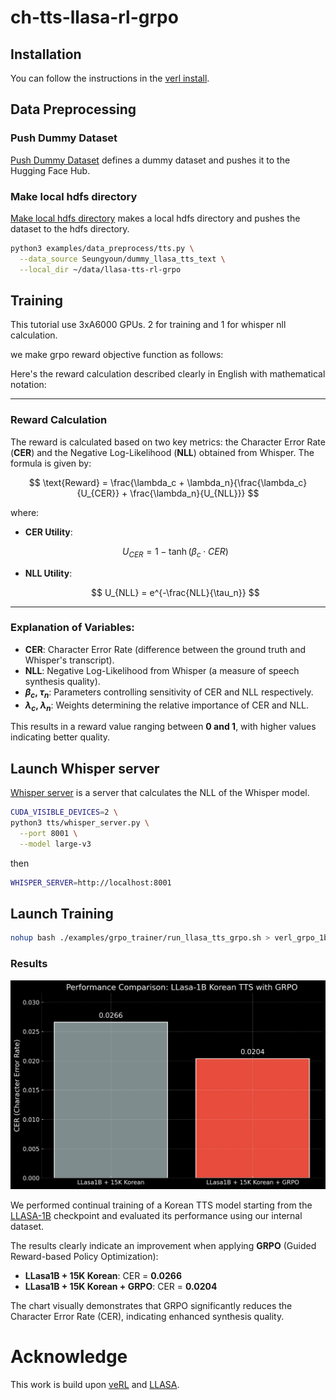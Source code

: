 # ch-tts-llasa-rl-grpo

## Installation

You can follow the instructions in the [verl install](https://verl.readthedocs.io/en/latest/start/install.html).

## Data Preprocessing

### Push Dummy Dataset

[Push Dummy Dataset](./examples/data_preprocess/push_dummy_tts_ds.py) defines a dummy dataset and pushes it to the Hugging Face Hub.

### Make local hdfs directory

[Make local hdfs directory](./examples/data_preprocess/tts.py) makes a local hdfs directory and pushes the dataset to the hdfs directory.

```bash
python3 examples/data_preprocess/tts.py \
  --data_source Seungyoun/dummy_llasa_tts_text \
  --local_dir ~/data/llasa-tts-rl-grpo
```

## Training

This tutorial use 3xA6000 GPUs. 
2 for training and 1 for whisper nll calculation.

we make grpo reward objective function as follows:

Here's the reward calculation described clearly in English with mathematical notation:

---

### Reward Calculation

The reward is calculated based on two key metrics: the Character Error Rate (**CER**) and the Negative Log-Likelihood (**NLL**) obtained from Whisper. The formula is given by:

$$
\text{Reward} = \frac{\lambda_c + \lambda_n}{\frac{\lambda_c}{U_{CER}} + \frac{\lambda_n}{U_{NLL}}}
$$

where:

* **CER Utility**:

  $$
  U_{CER} = 1 - \tanh(\beta_c \cdot CER)
  $$

* **NLL Utility**:

  $$
  U_{NLL} = e^{-\frac{NLL}{\tau_n}}
  $$

---

### Explanation of Variables:

* **CER**: Character Error Rate (difference between the ground truth and Whisper's transcript).
* **NLL**: Negative Log-Likelihood from Whisper (a measure of speech synthesis quality).
* **$\beta_c$, $\tau_n$**: Parameters controlling sensitivity of CER and NLL respectively.
* **$\lambda_c$, $\lambda_n$**: Weights determining the relative importance of CER and NLL.

This results in a reward value ranging between **0 and 1**, with higher values indicating better quality.


## Launch Whisper server 

[Whisper server](./examples/whisper_server/whisper_server.py) is a server that calculates the NLL of the Whisper model.

```bash
CUDA_VISIBLE_DEVICES=2 \
python3 tts/whisper_server.py \
  --port 8001 \
  --model large-v3
```

then

```bash
WHISPER_SERVER=http://localhost:8001
```

## Launch Training

```bash
nohup bash ./examples/grpo_trainer/run_llasa_tts_grpo.sh > verl_grpo_1b.log 2>&1 &
```

### Results

![results](./misc/grpo_results.png)

We performed continual training of a Korean TTS model starting from the [LLASA-1B](https://huggingface.co/HKUSTAudio/Llasa-1B) checkpoint and evaluated its performance using our internal dataset.

The results clearly indicate an improvement when applying **GRPO** (Guided Reward-based Policy Optimization):

* **LLasa1B + 15K Korean**: CER = **0.0266**
* **LLasa1B + 15K Korean + GRPO**: CER = **0.0204**

The chart visually demonstrates that GRPO significantly reduces the Character Error Rate (CER), indicating enhanced synthesis quality.

# Acknowledge

This work is build upon [veRL](https://verl.readthedocs.io/en/latest/index.html) and [LLASA](https://arxiv.org/abs/2502.04128).